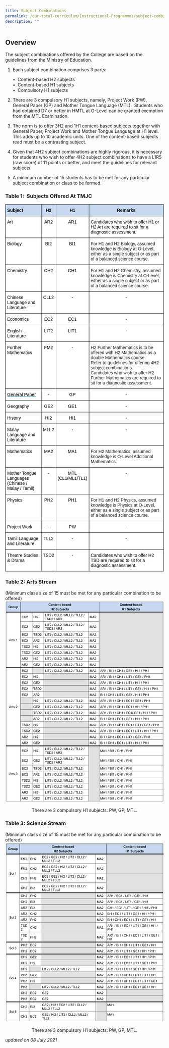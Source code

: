 ```yaml
---
title: Subject Combinations
permalink: /our-total-curriculum/Instructional-Programmes/subject-combinations/
description: ""
---
```

## Overview
  
The subject combinations offered by the College are based on the guidelines from the Ministry of Education.

1.  Each subject combination comprises 3 parts:  
    
    •  Content-based H2 subjects  
    •  Content-based H1 subjects  
    •  Compulsory H1 subjects  
      
    
2.  There are 3 compulsory H1 subjects, namely, Project Work (PW), General Paper (GP) and Mother Tongue Language (MTL).  Students who had obtained D7 or better in HMTL at O-Level can be granted exemption from the MTL Examination.  
      
    
3.  The norm is to offer 3H2 and 1H1 content-based subjects together with General Paper, Project Work and Mother Tongue Language at H1 level.  This adds up to 10 academic units. One of the content-based subjects read must be a contrasting subject.  
      
4. Given that 4H2 subject combinations are highly rigorous, it is necessary for students who wish to offer 4H2 subject combinations to have a L1R5 (raw score) of 11 points or better, and meet the guidelines for relevant subjects. 
5.  A minimum number of 15 students has to be met for any particular subject combination or class to be formed.

### Table 1:  Subjects Offered At TMJC

<style type="text/css">
.tg  {border-collapse:collapse;border-spacing:0;}
.tg td{border-color:black;border-style:solid;border-width:1px;font-family:Arial, sans-serif;font-size:14px;
  overflow:hidden;padding:10px 5px;word-break:normal;}
.tg th{border-color:black;border-style:solid;border-width:1px;font-family:Arial, sans-serif;font-size:14px;
  font-weight:normal;overflow:hidden;padding:10px 5px;word-break:normal;}
.tg .tg-nmsy{background-color:#C6D9F1;color:#222;font-weight:bold;text-align:left;vertical-align:top}
.tg .tg-5p0x{background-color:#FFF;color:#068999;text-align:left;text-decoration:underline;vertical-align:top}
.tg .tg-zyxo{background-color:#C6D9F1;color:#222;font-weight:bold;text-align:center;vertical-align:top}
.tg .tg-tsok{background-color:#FFF;color:#222;text-align:left;vertical-align:top}
.tg .tg-lygy{background-color:#FFF;color:#222;text-align:center;vertical-align:top}
</style>
<table class="tg">
<thead>
  <tr>
    <th class="tg-nmsy"><span style="color:black">Subject</span></th>
    <th class="tg-zyxo"><span style="color:black">H2</span></th>
    <th class="tg-zyxo"><span style="color:black">H1</span></th>
    <th class="tg-zyxo"><span style="color:black">Remarks</span></th>
  </tr>
</thead>
<tbody>
  <tr>
    <td class="tg-tsok"><span style="color:black">Art</span></td>
    <td class="tg-lygy"><span style="color:black">AR2</span></td>
    <td class="tg-lygy"><span style="color:black">AR1</span></td>
    <td class="tg-tsok"><span style="color:black">Candidates who wish to offer H1 or H2 Art are required to sit for a diagnostic assessment.</span></td>
  </tr>
  <tr>
    <td class="tg-tsok"><span style="color:black">Biology</span></td>
    <td class="tg-lygy"><span style="color:black">BI2</span></td>
    <td class="tg-lygy"><span style="color:black">BI1</span></td>
    <td class="tg-tsok">For H1 and H2 Biology, assumed knowledge is Biology at O-Level, either as a single subject or as part of a balanced science course.</td>
  </tr>
  <tr>
    <td class="tg-tsok"><span style="color:black">Chemistry</span></td>
    <td class="tg-lygy"><span style="color:black">CH2</span></td>
    <td class="tg-lygy"><span style="color:black">CH1</span></td>
    <td class="tg-tsok">For H1 and H2 Chemistry, assumed knowledge is Chemistry at O-Level, either as a single subject or as part of a balanced science course.</td>
  </tr>
  <tr>
    <td class="tg-tsok"><span style="color:black">Chinese Language and Literature</span></td>
    <td class="tg-lygy"><span style="color:black">CLL2</span></td>
    <td class="tg-lygy"><span style="color:black">-</span></td>
    <td class="tg-lygy">-</td>
  </tr>
  <tr>
    <td class="tg-tsok"><span style="color:black">Economics</span></td>
    <td class="tg-lygy"><span style="color:black">EC2</span></td>
    <td class="tg-lygy"><span style="color:black">EC1</span></td>
    <td class="tg-lygy">-</td>
  </tr>
  <tr>
    <td class="tg-tsok"><span style="color:black">English Literature</span></td>
    <td class="tg-lygy"><span style="color:black">LIT2</span></td>
    <td class="tg-lygy"><span style="color:black">LIT1</span></td>
    <td class="tg-lygy">-</td>
  </tr>
  <tr>
    <td class="tg-tsok"><span style="color:black">Further Mathematics</span></td>
    <td class="tg-lygy"><span style="color:black">FM2</span></td>
    <td class="tg-lygy"><span style="color:black">-</span></td>
    <td class="tg-tsok">H2 Further Mathematics is to be offered with H2 Mathematics as a double Mathematics course.<br>Refer to guidelines for offering 4H2 subject combinations.<br>Candidates who wish to offer H2 Further Mathematics are required to sit for a diagnostic assessment.</td>
  </tr>
  <tr>
    <td class="tg-5p0x"><span style="color:black">General Paper</span></td>
    <td class="tg-lygy"><span style="color:black">-</span></td>
    <td class="tg-lygy"><span style="color:black">GP</span></td>
    <td class="tg-lygy">-</td>
  </tr>
  <tr>
    <td class="tg-tsok"><span style="color:black">Geography</span></td>
    <td class="tg-lygy"><span style="color:black">GE2</span></td>
    <td class="tg-lygy"><span style="color:black">GE1</span></td>
    <td class="tg-lygy">-</td>
  </tr>
  <tr>
    <td class="tg-tsok"><span style="color:black">History</span></td>
    <td class="tg-lygy"><span style="color:black">HI2</span></td>
    <td class="tg-lygy"><span style="color:black">HI1</span></td>
    <td class="tg-lygy">-</td>
  </tr>
  <tr>
    <td class="tg-tsok"><span style="color:black">Malay Language and Literature</span></td>
    <td class="tg-lygy"><span style="color:black">MLL2</span></td>
    <td class="tg-lygy"><span style="color:black">-</span></td>
    <td class="tg-lygy">-</td>
  </tr>
  <tr>
    <td class="tg-tsok"><span style="color:black">Mathematics</span></td>
    <td class="tg-lygy"><span style="color:black">MA2</span></td>
    <td class="tg-lygy"><span style="color:black">MA1</span></td>
    <td class="tg-tsok">For H2 Mathematics, assumed knowledge is O-Level Additional Mathematics.</td>
  </tr>
  <tr>
    <td class="tg-tsok"><span style="color:black">Mother Tongue Languages</span><br><span style="color:black">(Chinese / Malay / Tamil)</span></td>
    <td class="tg-lygy"><span style="color:black">-</span></td>
    <td class="tg-lygy"><span style="color:black">MTL</span><br><span style="color:black">(CL1/ML1/TL1)</span></td>
    <td class="tg-lygy">-</td>
  </tr>
  <tr>
    <td class="tg-tsok"><span style="color:black">Physics</span></td>
    <td class="tg-lygy"><span style="color:black">PH2</span></td>
    <td class="tg-lygy"><span style="color:black">PH1</span></td>
    <td class="tg-tsok">For H1 and H2 Physics, assumed knowledge is Physics at O-Level, either as a single subject or as part of a balanced science course.</td>
  </tr>
  <tr>
    <td class="tg-tsok"><span style="color:black">Project Work</span></td>
    <td class="tg-lygy"><span style="color:black">-</span></td>
    <td class="tg-lygy"><span style="color:black">PW</span></td>
    <td class="tg-lygy">-</td>
  </tr>
  <tr>
    <td class="tg-tsok"><span style="color:black">Tamil Language and Literature</span></td>
    <td class="tg-lygy"><span style="color:black">TLL2</span></td>
    <td class="tg-lygy"><span style="color:black">-</span></td>
    <td class="tg-lygy">-</td>
  </tr>
  <tr>
    <td class="tg-tsok"><span style="color:black">Theatre Studies &amp; Drama</span></td>
    <td class="tg-lygy"><span style="color:black">TSD2</span></td>
    <td class="tg-lygy"><span style="color:black">-</span></td>
    <td class="tg-tsok"><span style="color:black">Candidates who wish to offer H2 TSD are required to sit for a diagnostic assessment.</span></td>
  </tr>
</tbody>
</table>

### Table 2: Arts Stream
(Minimum class size of 15 must be met for any particular combination to be offered)
![](/images/Table%202%20Arts%20Stream_080721.jpeg)

<center>There are 3 compulsory H1 subjects: PW, GP, MTL.</center>

### Table 3: Science Stream
(Minimum class size of 15 must be met for any particular combination to be offered)
![](/images/Table%203%20Science%20Stream_080721.jpeg)
<center>There are 3 compulsory H1 subjects: PW, GP, MTL.</center>

_updated on 08 July 2021_